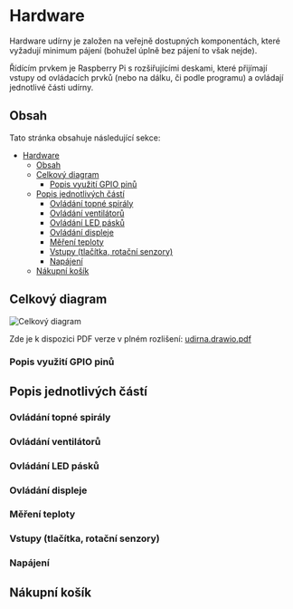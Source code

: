 # Hardware

Hardware udírny je založen na veřejně dostupných komponentách, které vyžadují minimum pájení (bohužel úplně bez pájení to však nejde).

Řídícím prvkem je Raspberry Pi s rozšiřujícími deskami, které přijímají vstupy od ovládacích prvků (nebo na dálku, či podle programu) a ovládají jednotlivé části udírny.

## Obsah

Tato stránka obsahuje následující sekce:

<!-- TOC -->

- [Hardware](#hardware)
  - [Obsah](#obsah)
  - [Celkový diagram](#celkový-diagram)
    - [Popis využití GPIO pinů](#popis-využití-gpio-pinů)
  - [Popis jednotlivých částí](#popis-jednotlivých-částí)
    - [Ovládání topné spirály](#ovládání-topné-spirály)
    - [Ovládání ventilátorů](#ovládání-ventilátorů)
    - [Ovládání LED pásků](#ovládání-led-pásků)
    - [Ovládání displeje](#ovládání-displeje)
    - [Měření teploty](#měření-teploty)
    - [Vstupy (tlačítka, rotační senzory)](#vstupy-tlačítka-rotační-senzory)
    - [Napájení](#napájení)
  - [Nákupní košík](#nákupní-košík)

<!-- /TOC -->

## Celkový diagram

![Celkový diagram](images/udirna.drawio.png)

Zde je k dispozici PDF verze v plném rozlišení: [udirna.drawio.pdf](files/udirna.drawio.pdf)

### Popis využití GPIO pinů

## Popis jednotlivých částí

### Ovládání topné spirály

### Ovládání ventilátorů

### Ovládání LED pásků

### Ovládání displeje

### Měření teploty

### Vstupy (tlačítka, rotační senzory)

### Napájení

## Nákupní košík

